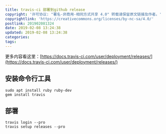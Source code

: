 ```yaml
---
title: travis-ci 部署到github release
copyright: '许可协议: "署名-非商用-相同方式共享 4.0" 转载请保留原文链接及作者。'
copyrightlink: 'https://creativecommons.org/licenses/by-nc-sa/4.0/'
postlink: 201902081324
date: 2019-02-08 13:24:38
updated: 2019-02-08 13:24:38
categories:
tags:
---
```

更多内容看这里：[https://docs.travis-ci.com/user/deployment/releases/](https://docs.travis-ci.com/user/deployment/releases/)<!--more-->

## 安装命令行工具

```
sudo apt install ruby ruby-dev
gem install travis
```

## 部署

```
travis login --pro
travis setup releases --pro
```

